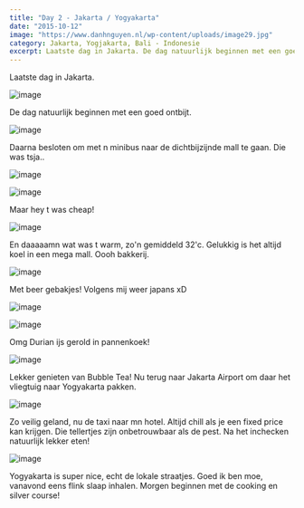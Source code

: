 ```yaml
---
title: "Day 2 - Jakarta / Yogyakarta"
date: "2015-10-12"
image: "https://www.danhnguyen.nl/wp-content/uploads/image29.jpg"
category: Jakarta, Yogjakarta, Bali - Indonesie
excerpt: Laatste dag in Jakarta. De dag natuurlijk beginnen met een goed ontbijt...
---
```


Laatste dag in Jakarta.

![image](https://www.danhnguyen.nl/wp-content/uploads/image28-1024x576.jpg)

De dag natuurlijk beginnen met een goed ontbijt.

![image](https://www.danhnguyen.nl/wp-content/uploads/image15-1024x576.jpg)

Daarna besloten om met n minibus naar de dichtbijzijnde mall te gaan.
Die was tsja..

![image](https://www.danhnguyen.nl/wp-content/uploads/image16-1024x576.jpg)

![image](https://www.danhnguyen.nl/wp-content/uploads/image21-1024x576.jpg)

Maar hey t was cheap!

![image](https://www.danhnguyen.nl/wp-content/uploads/image22-1024x576.jpg)

En daaaaamn wat was t warm, zo'n gemiddeld 32'c. Gelukkig is het altijd koel in een mega mall.
Oooh bakkerij.

![image](https://www.danhnguyen.nl/wp-content/uploads/image19-1024x576.jpg)

Met beer gebakjes! Volgens mij weer japans xD

![image](https://www.danhnguyen.nl/wp-content/uploads/image18-1024x576.jpg)


![image](https://www.danhnguyen.nl/wp-content/uploads/image27-1024x576.jpg)

Omg Durian ijs gerold in pannenkoek!

![image](https://www.danhnguyen.nl/wp-content/uploads/image29-1024x576.jpg)

Lekker genieten van Bubble Tea! Nu terug naar Jakarta Airport om daar het vliegtuig naar Yogyakarta pakken.

![image](https://www.danhnguyen.nl/wp-content/uploads/image26-1024x576.jpg)

Zo veilig geland, nu de taxi naar mn hotel. Altijd chill als je een fixed price kan krijgen. Die tellertjes zijn onbetrouwbaar als de pest. Na het inchecken natuurlijk lekker eten!

![image](https://www.danhnguyen.nl/wp-content/uploads/image20-1024x576.jpg)

Yogyakarta is super nice, echt de lokale straatjes.
Goed ik ben moe, vanavond eens flink slaap inhalen. Morgen beginnen met de cooking en silver course!
